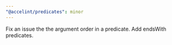 ```yaml
---
"@accelint/predicates": minor
---
```


Fix an issue the the argument order in a predicate. Add endsWith predicates.
